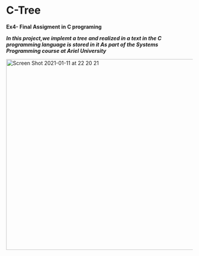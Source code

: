 # C-Tree
**Ex4- Final Assigment in C programing**


***In this project,we implemt a tree and realized in a text in the C programming language is stored in it
As part of the Systems Programming course at Ariel University***

<img width="515" alt="Screen Shot 2021-01-11 at 22 20 21" src="https://user-images.githubusercontent.com/73976733/104233895-4fa67c00-545b-11eb-9025-81684fa54127.png">

